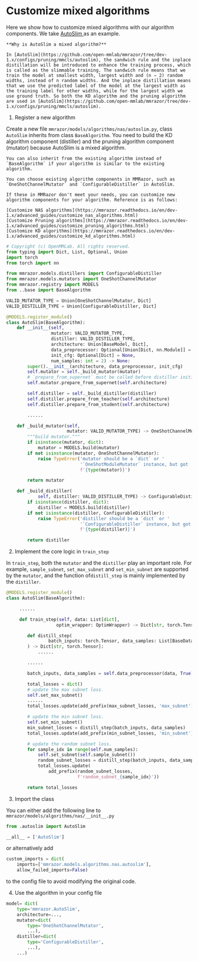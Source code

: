 # Customize mixed algorithms

Here we show how to customize mixed algorithms with our algorithm components. We take [AutoSlim ](https://github.com/open-mmlab/mmrazor/tree/dev-1.x/configs/pruning/mmcls/autoslim)as an example.

```{note}
**Why is AutoSlim a mixed algorithm?**

In [AutoSlim](https://github.com/open-mmlab/mmrazor/tree/dev-1.x/configs/pruning/mmcls/autoslim), the sandwich rule and the inplace distillation will be introduced to enhance the training process, which is called as the slimmable training. The sandwich rule means that we train the model at smallest width, largest width and (n − 2) random widths, instead of n random widths. And the inplace distillation means that we use the predicted label of the model at the largest width as the training label for other widths, while for the largest width we use ground truth. So both the KD algorithm and the pruning algorithm are used in [AutoSlim](https://github.com/open-mmlab/mmrazor/tree/dev-1.x/configs/pruning/mmcls/autoslim).
```

1. Register a new algorithm

Create a new file `mmrazor/models/algorithms/nas/autoslim.py`, class `AutoSlim` inherits from class `BaseAlgorithm`. You need to build the KD algorithm component (distiller) and the pruning algorithm component (mutator) because AutoSlim is a mixed algorithm.

```{note}
You can also inherit from the existing algorithm instead of `BaseAlgorithm` if your algorithm is similar to the existing algorithm.
```

```{note}
You can choose existing algorithm components in MMRazor, such as `OneShotChannelMutator` and `ConfigurableDistiller` in AutoSlim.

If these in MMRazor don't meet your needs, you can customize new algorithm components for your algorithm. Reference is as follows:

[Customize NAS algorithms](https://mmrazor.readthedocs.io/en/dev-1.x/advanced_guides/customize_nas_algorithms.html)
[Customize Pruning algorithms](https://mmrazor.readthedocs.io/en/dev-1.x/advanced_guides/customize_pruning_algorithms.html)
[Customize KD algorithms](https://mmrazor.readthedocs.io/en/dev-1.x/advanced_guides/customize_kd_algorithms.html)
```

```Python
# Copyright (c) OpenMMLab. All rights reserved.
from typing import Dict, List, Optional, Union
import torch
from torch import nn

from mmrazor.models.distillers import ConfigurableDistiller
from mmrazor.models.mutators import OneShotChannelMutator
from mmrazor.registry import MODELS
from ..base import BaseAlgorithm

VALID_MUTATOR_TYPE = Union[OneShotChannelMutator, Dict]
VALID_DISTILLER_TYPE = Union[ConfigurableDistiller, Dict]

@MODELS.register_module()
class AutoSlim(BaseAlgorithm):
    def __init__(self,
                 mutator: VALID_MUTATOR_TYPE,
                 distiller: VALID_DISTILLER_TYPE,
                 architecture: Union[BaseModel, Dict],
                 data_preprocessor: Optional[Union[Dict, nn.Module]] = None,
                 init_cfg: Optional[Dict] = None,
                 num_samples: int = 2) -> None:
        super().__init__(architecture, data_preprocessor, init_cfg)
        self.mutator = self._build_mutator(mutator)
        # `prepare_from_supernet` must be called before distiller initialized
        self.mutator.prepare_from_supernet(self.architecture)

        self.distiller = self._build_distiller(distiller)
        self.distiller.prepare_from_teacher(self.architecture)
        self.distiller.prepare_from_student(self.architecture)

        ......

    def _build_mutator(self,
                       mutator: VALID_MUTATOR_TYPE) -> OneShotChannelMutator:
        """build mutator."""
        if isinstance(mutator, dict):
            mutator = MODELS.build(mutator)
        if not isinstance(mutator, OneShotChannelMutator):
            raise TypeError('mutator should be a `dict` or '
                            '`OneShotModuleMutator` instance, but got '
                            f'{type(mutator)}')

        return mutator

    def _build_distiller(
            self, distiller: VALID_DISTILLER_TYPE) -> ConfigurableDistiller:
        if isinstance(distiller, dict):
            distiller = MODELS.build(distiller)
        if not isinstance(distiller, ConfigurableDistiller):
            raise TypeError('distiller should be a `dict` or '
                            '`ConfigurableDistiller` instance, but got '
                            f'{type(distiller)}')

        return distiller
```

2. Implement the core logic in `train_step`

In `train_step`, both the `mutator` and the `distiller` play an important role. For example, `sample_subnet`, `set_max_subnet` and `set_min_subnet` are supported by the `mutator`, and the function of`distill_step` is mainly implemented by the `distiller`.

```Python
@MODELS.register_module()
class AutoSlim(BaseAlgorithm):

     ......

     def train_step(self, data: List[dict],
                   optim_wrapper: OptimWrapper) -> Dict[str, torch.Tensor]:

        def distill_step(
                batch_inputs: torch.Tensor, data_samples: List[BaseDataElement]
        ) -> Dict[str, torch.Tensor]:
            ......

        ......

        batch_inputs, data_samples = self.data_preprocessor(data, True)

        total_losses = dict()
        # update the max subnet loss.
        self.set_max_subnet()
        ......
        total_losses.update(add_prefix(max_subnet_losses, 'max_subnet'))

        # update the min subnet loss.
        self.set_min_subnet()
        min_subnet_losses = distill_step(batch_inputs, data_samples)
        total_losses.update(add_prefix(min_subnet_losses, 'min_subnet'))

        # update the random subnet loss.
        for sample_idx in range(self.num_samples):
            self.set_subnet(self.sample_subnet())
            random_subnet_losses = distill_step(batch_inputs, data_samples)
            total_losses.update(
                add_prefix(random_subnet_losses,
                           f'random_subnet_{sample_idx}'))

        return total_losses
```

3. Import the class

You can either add the following line to `mmrazor/models/algorithms/nas/__init__.py`

```Python
from .autoslim import AutoSlim

__all__ = ['AutoSlim']
```

or alternatively add

```Python
custom_imports = dict(
    imports=['mmrazor.models.algorithms.nas.autoslim'],
    allow_failed_imports=False)
```

to the config file to avoid modifying the original code.

4. Use the algorithm in your config file

```Python
model= dict(
    type='mmrazor.AutoSlim',
    architecture=...,
    mutator=dict(
        type='OneShotChannelMutator',
        ...),
    distiller=dict(
        type='ConfigurableDistiller',
        ...),
    ...)
```
